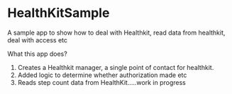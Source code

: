 # HealthKitSample
A sample app to show how to deal with Healthkit, read data from healthkit, deal with access etc

What this app does?
1. Creates a Healthkit manager, a single point of contact for healthkit.
2. Added logic to determine whether authorization made etc
3. Reads step count data from HealthKit.....work in progress
